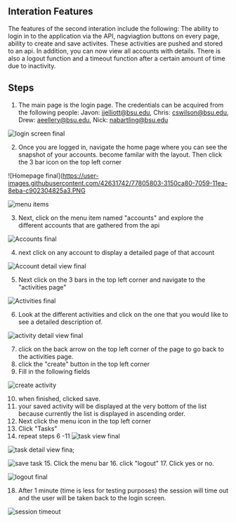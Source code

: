 ## **Interation Features**
The features of the second interation include the following: 
The ability to login in to the application via the API, nagviagtion buttons on every page, ability to create and save activites. These activities are pushed and stored to an api. In addition, you can now view all accounts with details. There is also a logout function and a timeout function after a certain amount of time due to inactivity.
                                                      

## **Steps**
                                                      
1. The main page is the login page. The credentials can be acquired from the following people:
Javon: jjelliott@bsu.edu, Chris: cswilson@bsu.edu, Drew: aeellery@bsu.edu, Nick: nabartling@bsu.edu

![login screen final](https://user-images.githubusercontent.com/42631742/77805790-27c76280-7059-11ea-83bf-6b2de27db8ef.PNG)

2. Once you are logged in, navigate the home page where you can see the snapshot of your accounts. become familar with the layout. Then click the 3 bar icon on the top left corner 

![Homepage final](https://user-images.githubusercontent.com/42631742/77805803-3150ca80-7059-11ea-8eba-c902304825a3.PNG

![menu items](https://user-images.githubusercontent.com/42631742/75511444-4126b180-59bc-11ea-805a-3476debbf45d.PNG)

3. Next, click on the menu item named "accounts" and explore the different accounts that are gathered from the api 

![Accounts final](https://user-images.githubusercontent.com/42631742/77805815-3746ab80-7059-11ea-85bb-a03bba63ae47.PNG)

4. next click on any account to display a detailed page of that account  

![Account detail view final](https://user-images.githubusercontent.com/42631742/77805824-3a419c00-7059-11ea-9cb8-f117a0eb8e53.PNG)

5. Next click on the 3 bars in the top left corner and navigate to the "activities page" 

![Activities final](https://user-images.githubusercontent.com/42631742/77805941-a8865e80-7059-11ea-985d-1ef9e93b1bd3.PNG)

6. Look at the different activities and click on the one that you would like to see a detailed description of. 

![activity detail view final](https://user-images.githubusercontent.com/42631742/77805976-bfc54c00-7059-11ea-890a-d7203b78aec4.PNG)

7. click on the back arrow on the top left corner of the page to go back to the activities page.
8. click the "create" button in the top left corner
9. Fill in the following fields 

![create activity](https://user-images.githubusercontent.com/42631742/77806512-4fb7c580-705b-11ea-862d-bfe6b6f962e9.PNG)

10. when finished, clicked save. 
11. your saved activity will be displayed at the very bottom of the list because currently the list is displayed in ascending order.
12. Next click the menu icon in the top left corner
13. Click "Tasks" 
14. repeat steps 6 -11
![task view final](https://user-images.githubusercontent.com/42631742/77806606-8e4d8000-705b-11ea-9290-78ca6870613e.PNG)

![task detail view fina;](https://user-images.githubusercontent.com/42631742/77806664-b3da8980-705b-11ea-87aa-fdd386ca36fa.PNG)

![save task](https://user-images.githubusercontent.com/42631742/77806527-57776a00-705b-11ea-8067-86cc7e31b609.PNG)
15. Click the menu bar
16. click "logout" 
17. Click yes or no. 

![logout final](https://user-images.githubusercontent.com/42631742/77806719-de2c4700-705b-11ea-85bd-b9d5642bdd1a.PNG)

18. After 1 minute (time is less for testing purposes) the session will time out and the user will be taken back to the login screen. 

![session timeout](https://user-images.githubusercontent.com/42631742/75511940-d2e2ee80-59bd-11ea-8d35-90e0d1deb44a.PNG)


